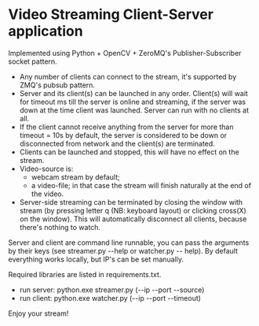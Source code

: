 # Video Streaming Client-Server application

Implemented using Python + OpenCV + ZeroMQ's Publisher-Subscriber socket pattern.
 
- Any number of clients can connect to the stream, it's supported by ZMQ's pubsub pattern.
- Server and its client(s) can be launched in any order. Client(s) will wait for timeout ms till the server is online and streaming, if the server was down at the time client was launched. Server can run with no clients at all.
- If the client cannot receive anything from the server for more than timeout = 10s by default, the server is considered to be down or disconnected from network and the client(s) are terminated.
- Clients can be launched and stopped, this will have no effect on the stream.
- Video-source is:
  - webcam stream by default;
  - a video-file; in that case the stream will finish naturally at the end of the video.
- Server-side streaming can be terminated by closing the window with stream (by pressing letter q (NB: keyboard layout) or clicking cross(X) on the window). This will automatically disconnect all clients, because there's nothing to watch.

Server and client are command line runnable, you can pass the arguments by their keys (see streamer.py --help or watcher.py -- help). By default everything works locally, but IP's can be set manually.

Required libraries are listed in requirements.txt.
- run server: python.exe streamer.py (--ip --port --source)
- run client: python.exe watcher.py (--ip --port --timeout)

Enjoy your stream!

